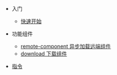 * 入门
  * [快速开始](/#zpm-ui)
* 功能组件
  * [remote-component 异步加载远端组件](/components/remote-component/Readme.md)
  * [download 下载组件](/components/download/Readme.md)

* [指令](/directives/readme.md)